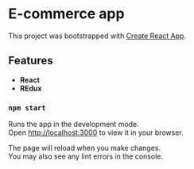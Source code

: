 # E-commerce app

This project was bootstrapped with [Create React App](https://github.com/facebook/create-react-app).

## Features

- **React**
- **REdux**

### `npm start`

Runs the app in the development mode.\
Open [http://localhost:3000](http://localhost:3000) to view it in your browser.

The page will reload when you make changes.\
You may also see any lint errors in the console.
